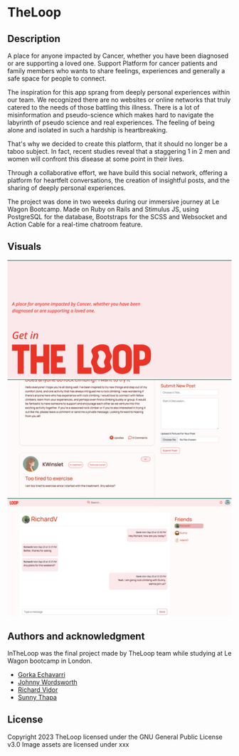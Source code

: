 # TheLoop

## Description

A place for anyone impacted by Cancer, whether you have been diagnosed or are supporting a loved one.
Support Platform for cancer patients and family members who wants to share feelings, experiences and generally a safe space for people to connect.

The inspiration for this app sprang from deeply personal experiences within our team. We recognized there are no websites or online networks that truly catered to the needs of those battling this illness. There is a lot of misinformation and pseudo-science which makes hard to navigate the labyrinth of pseudo science and real experiences. 
The feeling of being alone and isolated in such a hardship is heartbreaking.

That's why we decided to create this platform, that it should no longer be a taboo subject. In fact, recent studies reveal that a staggering 1 in 2 men and women will confront this disease at some point in their lives.

Through a collaborative effort, we have build this social network, offering a platform for heartfelt conversations, the creation of insightful posts, and the sharing of deeply personal experiences.

The project was done in two weeeks during our immersive journey at Le Wagon Bootcamp.
Made on Ruby on Rails and Stimulus JS, using PostgreSQL for the database, Bootstraps for the SCSS and Websocket and Action Cable for a real-time chatroom feature.

## Visuals

<img src="app/assets/images/TheLoopImage1.png" width="600">
<img src="app/assets/images/TheLoopImage3.png" width="600">
<img src="app/assets/images/TheLoopImage2.png" width="600">

## Authors and acknowledgment
 InTheLoop was the final project made by TheLoop team while studying at Le Wagon bootcamp in London.
 
- [Gorka Echavarri](https://github.com/GorkaEchavarri)
- [Johnny Wordsworth](https://github.com/Wordeu)
- [Richard Vidor](https://github.com/rvidor)
- [Sunny Thapa](https://github.com/Sun-tha)
 
## License
Copyright 2023 TheLoop licensed under the GNU General Public License v3.0 Image assets are licensed under xxx
